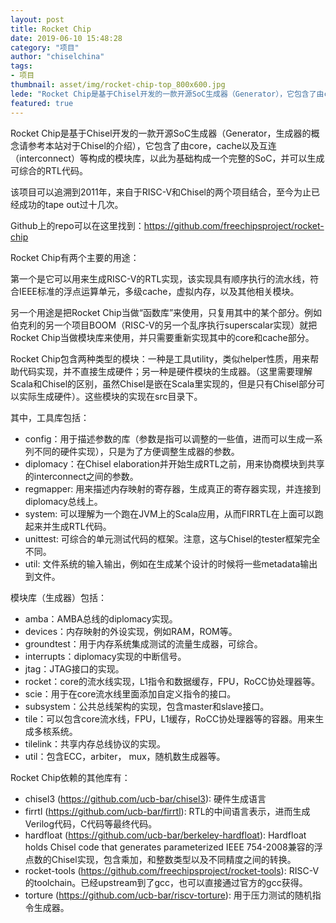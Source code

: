 ```yaml
---
layout: post
title: Rocket Chip
date: 2019-06-10 15:48:28
category: "项目"
author: "chiselchina"
tags:
- 项目
thumbnail: asset/img/rocket-chip-top_800x600.jpg
lede: "Rocket Chip是基于Chisel开发的一款开源SoC生成器（Generator），它包含了由core，cache以及互连（interconnect）等构成的模块库，以此为基础构成一个完整的SoC，并可以生成可综合的RTL代码。"
featured: true
---
```


Rocket Chip是基于Chisel开发的一款开源SoC生成器（Generator，生成器的概念请参考本站对于Chisel的介绍），它包含了由core，cache以及互连（interconnect）等构成的模块库，以此为基础构成一个完整的SoC，并可以生成可综合的RTL代码。

该项目可以追溯到2011年，来自于RISC-V和Chisel的两个项目结合，至今为止已经成功的tape out过十几次。

Github上的repo可以在这里找到：https://github.com/freechipsproject/rocket-chip

Rocket Chip有两个主要的用途：

第一个是它可以用来生成RISC-V的RTL实现，该实现具有顺序执行的流水线，符合IEEE标准的浮点运算单元，多级cache，虚拟内存，以及其他相关模块。

另一个用途是把Rocket Chip当做“函数库”来使用，只复用其中的某个部分。例如伯克利的另一个项目BOOM（RISC-V的另一个乱序执行superscalar实现）就把Rocket Chip当做模块库来使用，并只需要重新实现其中的core和cache部分。


Rocket Chip包含两种类型的模块：一种是工具utility，类似helper性质，用来帮助代码实现，并不直接生成硬件；另一种是硬件模块的生成器。（这里需要理解Scala和Chisel的区别，虽然Chisel是嵌在Scala里实现的，但是只有Chisel部分可以实际生成硬件）。这些模块的实现在src目录下。

其中，工具库包括：

- config：用于描述参数的库（参数是指可以调整的一些值，进而可以生成一系列不同的硬件实现），只是为了方便调整生成器的参数。
- diplomacy：在Chisel elaboration并开始生成RTL之前，用来协商模块到共享的interconnect之间的参数。
- regmapper: 用来描述内存映射的寄存器，生成真正的寄存器实现，并连接到diplomacy总线上。
- system: 可以理解为一个跑在JVM上的Scala应用，从而FIRRTL在上面可以跑起来并生成RTL代码。
- unittest: 可综合的单元测试代码的框架。注意，这与Chisel的tester框架完全不同。
- util: 文件系统的输入输出，例如在生成某个设计的时候将一些metadata输出到文件。

模块库（生成器）包括：

- amba：AMBA总线的diplomacy实现。
- devices：内存映射的外设实现，例如RAM，ROM等。
- groundtest：用于内存系统集成测试的流量生成器，可综合。
- interrupts：diplomacy实现的中断信号。
- jtag：JTAG接口的实现。
- rocket：core的流水线实现，L1指令和数据缓存，FPU，RoCC协处理器等。
- scie：用于在core流水线里面添加自定义指令的接口。
- subsystem：公共总线架构的实现，包含master和slave接口。
- tile：可以包含core流水线，FPU，L1缓存，RoCC协处理器等的容器。用来生成多核系统。
- tilelink：共享内存总线协议的实现。
- util：包含ECC，arbiter， mux，随机数生成器等。


Rocket Chip依赖的其他库有：

- chisel3 (https://github.com/ucb-bar/chisel3): 硬件生成语言
- firrtl (https://github.com/ucb-bar/firrtl): RTL的中间语言表示，进而生成Verilog代码，C代码等最终代码。
- hardfloat (https://github.com/ucb-bar/berkeley-hardfloat): Hardfloat holds Chisel code that generates parameterized IEEE 754-2008兼容的浮点数的Chisel实现，包含乘加，和整数类型以及不同精度之间的转换。
- rocket-tools (https://github.com/freechipsproject/rocket-tools): RISC-V的toolchain。已经upstream到了gcc，也可以直接通过官方的gcc获得。
- torture (https://github.com/ucb-bar/riscv-torture): 用于压力测试的随机指令生成器。

